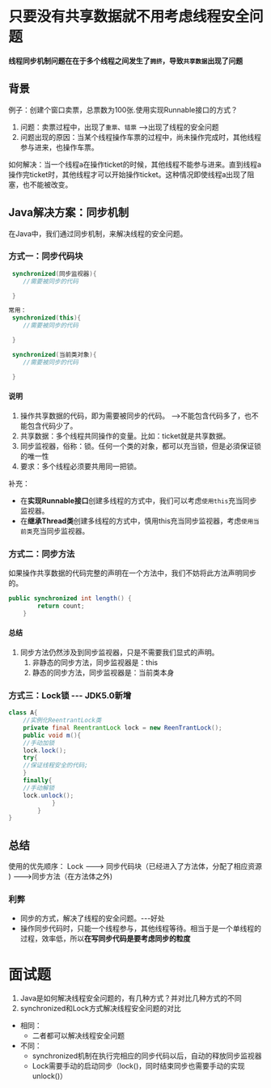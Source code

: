 # 只要没有共享数据就不用考虑线程安全问题
**线程同步机制问题在在于多个线程之间发生了`拥挤`，导致`共享数据`出现了问题**
## 背景
例子：创建个窗口卖票，总票数为100张.使用实现Runnable接口的方式？

1. 问题：卖票过程中，出现了`重票`、`错票` -->出现了线程的安全问题
2. 问题出现的原因：当某个线程操作车票的过程中，尚未操作完成时，其他线程参与进来，也操作车票。

如何解决：当一个线程a在操作ticket的时候，其他线程不能参与进来。直到线程a操作完ticket时，其他线程才可以开始操作ticket。这种情况即使线程a出现了阻塞，也不能被改变。
## Java解决方案：同步机制
在Java中，我们通过同步机制，来解决线程的安全问题。
### 方式一：同步代码块
```java
 synchronized(同步监视器){
    //需要被同步的代码

 }

常用：
 synchronized(this){
    //需要被同步的代码

 }

 synchronized(当前类对象){
    //需要被同步的代码

 }
```
#### 说明

1. 操作共享数据的代码，即为需要被同步的代码。  -->不能包含代码多了，也不能包含代码少了。
2. 共享数据：多个线程共同操作的变量。比如：ticket就是共享数据。
3. 同步监视器，俗称：锁。任何一个类的对象，都可以充当锁，但是必須保证锁的唯一性
4. 要求：多个线程必须要共用同一把锁。

补充：
* 在**实现Runnable接口**创建多线程的方式中，我们可以考虑`使用this`充当同步监视器。
* 在**继承Thread类**创建多线程的方式中，慎用this充当同步监视器，考虑`使用当前类`充当同步监视器。

### 方式二：同步方法
如果操作共享数据的代码完整的声明在一个方法中，我们不妨将此方法声明同步的。
```java
public synchronized int length() {
        return count;
    }
```
#### 总结

1. 同步方法仍然涉及到同步监视器，只是不需要我们显式的声明。
   1. 非静态的同步方法，同步监视器是：this
   2. 静态的同步方法，同步监视器是：当前类本身

### 方式三：Lock锁  --- JDK5.0新增
```java
class A{
    //实例化ReentrantLock类
	private final ReentrantLock lock = new ReenTrantLock();
	public void m(){
    //手动加锁
	lock.lock();
	try{
	//保证线程安全的代码;
	}
	finally{
    //手动解锁
	lock.unlock();
			}
		}
}

```
## 总结
使用的优先顺序：
Lock ---> 同步代码块（已经进入了方法体，分配了相应资源 ) --->同步方法（在方法体之外)
### 利弊
* 同步的方式，解决了线程的安全问题。---好处
* 操作同步代码时，只能一个线程参与，其他线程等待。相当于是一个单线程的过程，效率低，所以**在写同步代码是要考虑同步的粒度**
# 面试题

1. Java是如何解决线程安全问题的，有几种方式？并对比几种方式的不同
2. synchronized和Lock方式解决线程安全问题的对比
- 相同：
   - 二者都可以解决线程安全问题
- 不同：
   - synchronized机制在执行完相应的同步代码以后，自动的释放同步监视器
   -  Lock需要手动的启动同步（lock()，同时结束同步也需要手动的实现unlock()）


